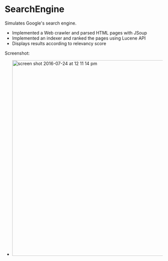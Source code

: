 # SearchEngine
Simulates Google's search engine. 

- Implemented a Web crawler and parsed HTML pages with JSoup
- Implemented an indexer and ranked the pages using Lucene API
- Displays results according to relevancy score

Screenshot: 
- <img width="625" alt="screen shot 2016-07-24 at 12 11 14 pm" src="https://cloud.githubusercontent.com/assets/10494511/17085858/c862d6fa-5197-11e6-9c5d-645bee53db5f.png">

